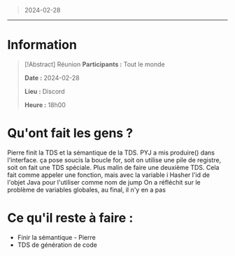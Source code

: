 > 2024-02-28

---

# Information

>[!Abstract] Réunion
>**Participants :** Tout le monde
>
>**Date :** 2024-02-28
>
>**Lieu :** Discord
>
>**Heure :** 18h00

# Qu'ont fait les gens ? 

Pierre finit la TDS et la sémantique de la TDS.
PYJ a mis produire() dans l'interface. ça pose soucis la boucle for, soit on utilise une pile de registre, soit on fait une TDS spéciale. Plus malin de faire une deuxième TDS.
Cela fait comme appeler une fonction, mais avec la variable i
Hasher l'id de l'objet Java pour l'utiliser comme nom de jump
On a réfléchit sur le problème de variables globales, au final, il n'y en a pas

# Ce qu'il reste à faire :

- Finir la sémantique - Pierre
- TDS de génération de code